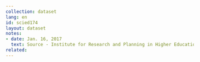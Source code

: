 ```yaml
---
collection: dataset
lang: en
id: scied174
layout: dataset
notes: 
- date: Jan. 16, 2017
  text: Source - Institute for Research and Planning in Higher Education, Ministry of Science, Research and Technology
related:
---
```

